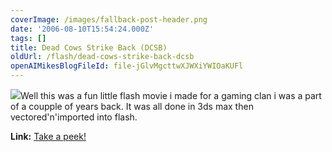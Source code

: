 ```yaml
---
coverImage: /images/fallback-post-header.png
date: '2006-08-10T15:54:24.000Z'
tags: []
title: Dead Cows Strike Back (DCSB)
oldUrl: /flash/dead-cows-strike-back-dcsb
openAIMikesBlogFileId: file-jGlvMgcttwXJWXiYWIOaKUFl
---
```


![](/wp-content/uploads/Image/DCSB.gif)Well this was a fun little flash movie i made for a gaming clan i was a part of a coupple of years back. It was all done in 3ds max then vectored'n'imported into flash.

**Link:** [Take a peek!](https://www.mikecann.co.uk/flash/DCSB.html)
